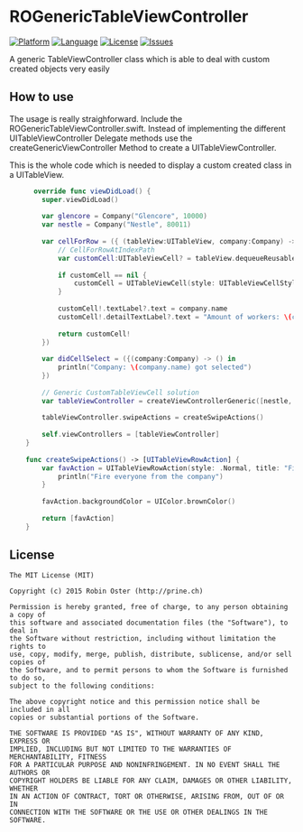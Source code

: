 # ROGenericTableViewController
[![Platform](http://img.shields.io/badge/platform-ios-blue.svg?style=flat
)](https://developer.apple.com/iphone/index.action)
[![Language](http://img.shields.io/badge/language-swift-brightgreen.svg?style=flat
)](https://developer.apple.com/swift)
[![License](http://img.shields.io/badge/license-MIT-lightgrey.svg?style=flat
)](http://mit-license.org)
[![Issues](https://img.shields.io/github/issues/prine/ROGenericTableViewController.svg?style=flat
)](https://github.com/prine/ROGenericTableViewController/issues)

A generic TableViewController class which is able to deal with custom created objects very easily

## How to use
The usage is really straighforward. Include the ROGenericTableViewController.swift. Instead of implementing the different UITableViewController Delegate methods use the createGenericViewController Method to create a UITableViewController.

This is the whole code which is needed to display a custom created class in a UITableView.
```Swift
      override func viewDidLoad() {
        super.viewDidLoad()
        
        var glencore = Company("Glencore", 10000)
        var nestle = Company("Nestle", 80011)
        
        var cellForRow = ({ (tableView:UITableView, company:Company) -> UITableViewCell in
            // CellForRowAtIndexPath
            var customCell:UITableViewCell? = tableView.dequeueReusableCellWithIdentifier("Cell") as! UITableViewCell?
            
            if customCell == nil {
                customCell = UITableViewCell(style: UITableViewCellStyle.Subtitle, reuseIdentifier: "Cell") as UITableViewCell
            }
            
            customCell!.textLabel?.text = company.name
            customCell!.detailTextLabel?.text = "Amount of workers: \(company.amountWorkers)"
            
            return customCell!
        })
        
        var didCellSelect = ({(company:Company) -> () in
            println("Company: \(company.name) got selected")
        })
        
        // Generic CustomTableViewCell solution
        var tableViewController = createViewControllerGeneric([nestle, glencore], cellForRow, didCellSelect) as! ROGenericTableViewController
        
        tableViewController.swipeActions = createSwipeActions()
        
        self.viewControllers = [tableViewController]
    }
    
    func createSwipeActions() -> [UITableViewRowAction] {
        var favAction = UITableViewRowAction(style: .Normal, title: "Fire all employees") { (action, indexPath) -> Void in
            println("Fire everyone from the company")
        }
        
        favAction.backgroundColor = UIColor.brownColor()
        
        return [favAction]
    }
```

## License

```
The MIT License (MIT)

Copyright (c) 2015 Robin Oster (http://prine.ch)

Permission is hereby granted, free of charge, to any person obtaining a copy of
this software and associated documentation files (the "Software"), to deal in
the Software without restriction, including without limitation the rights to
use, copy, modify, merge, publish, distribute, sublicense, and/or sell copies of
the Software, and to permit persons to whom the Software is furnished to do so,
subject to the following conditions:

The above copyright notice and this permission notice shall be included in all
copies or substantial portions of the Software.

THE SOFTWARE IS PROVIDED "AS IS", WITHOUT WARRANTY OF ANY KIND, EXPRESS OR
IMPLIED, INCLUDING BUT NOT LIMITED TO THE WARRANTIES OF MERCHANTABILITY, FITNESS
FOR A PARTICULAR PURPOSE AND NONINFRINGEMENT. IN NO EVENT SHALL THE AUTHORS OR
COPYRIGHT HOLDERS BE LIABLE FOR ANY CLAIM, DAMAGES OR OTHER LIABILITY, WHETHER
IN AN ACTION OF CONTRACT, TORT OR OTHERWISE, ARISING FROM, OUT OF OR IN
CONNECTION WITH THE SOFTWARE OR THE USE OR OTHER DEALINGS IN THE SOFTWARE.
```
